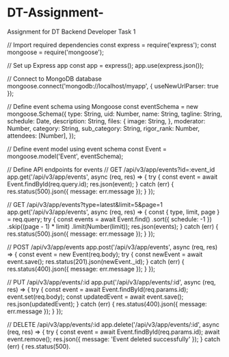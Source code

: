# DT-Assignment-
Assignment for DT Backend Developer Task 1

// Import required dependencies
const express = require('express');
const mongoose = require('mongoose');

// Set up Express app
const app = express();
app.use(express.json());

// Connect to MongoDB database
mongoose.connect('mongodb://localhost/myapp', { useNewUrlParser: true });

// Define event schema using Mongoose
const eventSchema = new mongoose.Schema({
  type: String,
  uid: Number,
  name: String,
  tagline: String,
  schedule: Date,
  description: String,
  files: {
    image: String,
  },
  moderator: Number,
  category: String,
  sub_category: String,
  rigor_rank: Number,
  attendees: [Number],
});

// Define event model using event schema
const Event = mongoose.model('Event', eventSchema);

// Define API endpoints for events
// GET /api/v3/app/events?id=:event_id
app.get('/api/v3/app/events', async (req, res) => {
  try {
    const event = await Event.findById(req.query.id);
    res.json(event);
  } catch (err) {
    res.status(500).json({ message: err.message });
  }
});

// GET /api/v3/app/events?type=latest&limit=5&page=1
app.get('/api/v3/app/events', async (req, res) => {
  const { type, limit, page } = req.query;
  try {
    const events = await Event.find()
      .sort({ schedule: -1 })
      .skip((page - 1) * limit)
      .limit(Number(limit));
    res.json(events);
  } catch (err) {
    res.status(500).json({ message: err.message });
  }
});

// POST /api/v3/app/events
app.post('/api/v3/app/events', async (req, res) => {
  const event = new Event(req.body);
  try {
    const newEvent = await event.save();
    res.status(201).json(newEvent._id);
  } catch (err) {
    res.status(400).json({ message: err.message });
  }
});

// PUT /api/v3/app/events/:id
app.put('/api/v3/app/events/:id', async (req, res) => {
  try {
    const event = await Event.findById(req.params.id);
    event.set(req.body);
    const updatedEvent = await event.save();
    res.json(updatedEvent);
  } catch (err) {
    res.status(400).json({ message: err.message });
  }
});

// DELETE /api/v3/app/events/:id
app.delete('/api/v3/app/events/:id', async (req, res) => {
  try {
    const event = await Event.findById(req.params.id);
    await event.remove();
    res.json({ message: 'Event deleted successfully' });
  } catch (err) {
    res.status(500).
